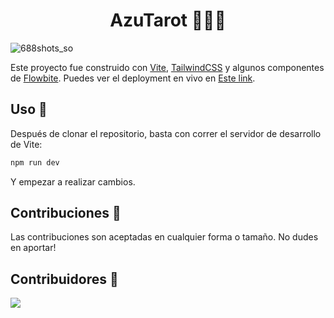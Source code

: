 <h1 align="center">AzuTarot 🧿🔮✨</h1>

![688shots_so](https://github.com/Sleepy-gogo/pagina-tarot/assets/62667318/e26fb375-8511-4019-8b3b-6fb4ddf6b4ff)

Este proyecto fue construido con [Vite](https://vitejs.dev/), [TailwindCSS](https://tailwindcss.com/) y algunos componentes de [Flowbite](https://flowbite.com/). Puedes ver el deployment en vivo en [Este link](https://pagina-tarot.vercel.app).

## Uso 🌙

Después de clonar el repositorio, basta con correr el servidor de desarrollo de Vite:

```bash
npm run dev
```

Y empezar a realizar cambios.

## Contribuciones 🌠

Las contribuciones son aceptadas en cualquier forma o tamaño. No dudes en aportar!

## Contribuidores 🌟

<a align="center" href="https://github.com/EBN10/pagina-tarot/graphs/contributors">
  <img align="center" src="https://contrib.rocks/image?repo=EBN10/pagina-tarot" />
</a>
